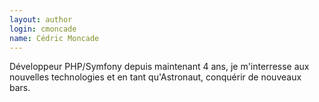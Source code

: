 ```yaml
---
layout: author
login: cmoncade
name: Cédric Moncade
---
```

Développeur PHP/Symfony depuis maintenant 4 ans, je m'interresse aux nouvelles technologies et en tant qu'Astronaut, conquérir de nouveaux bars.

